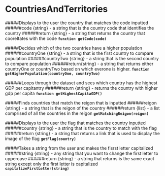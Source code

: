 # CountriesAndTerritories

#####Displays to the user the country that matches the code inputted
######code {string} - a string that is the country code that identifies the country
######return {string} - a string that returns the country that cooreltates with the code
**`function getCode(code)`**

#####Decides which of the two countries have a higher population
######countryOne {string} - a string that is the first country to compare population
######countryTwo {string} - a string that is the second country to compare population
######return{string} - a string that returns either countryOne or countryTwo based on which everone is higher.
**`function getHigherPopulation(countryOne, countryTwo)`**

######Loops through the dataset and sees which country has the highest GDP per capitantry
######return {string} - returns the country with higher gdp per capita
**`function getHighestCapitaGDP()`**

#####Finds countries that match the reigon that is inputted 
######reigon {string} - a string that is the reigon of the country 
######return {list} - a list comprised of all the countries in the reigon
**`getMatchingReigon(reigon)`**

#####Displays to the user the flag that matches the country inputted
######country {string} - a string that is the country to match with the flag 
######return {string} - a string that returns a link that is used to display the image of the flag
**`getFlag(country)`**

#####Takes a string from the user and makes the fisrst letter capitalized
######string {string} - any string that you want to change the first letter to uppercase
######return {string} - a string that returns is the same exact string except only the first letter is capitalized
**`capitalizeFirstLetter(string)`**
